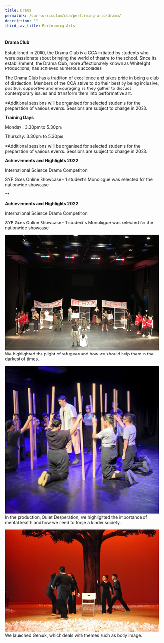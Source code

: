 ```yaml
---
title: Drama
permalink: /our-curriculum/cca/performing-arts/drama/
description: ""
third_nav_title: Performing Arts
---
```

#### Drama Club

Established in 2000, the Drama Club is a CCA initiated by students who were passionate about bringing the world of theatre to the school. Since its establishment, the Drama Club, more affectionately known as Whitelight Productions, has achieved numerous accolades.

The Drama Club has a tradition of excellence and takes pride in being a club of distinction. Members of the CCA strive to do their best by being inclusive, positive, supportive and encouraging as they gather to discuss contemporary issues and transform them into performative art.

\*Additional sessions will be organised for selected students for the preparation of various events. Sessions are subject to change in 2023.

**Training Days**

Monday : 3.30pm to 5.30pm

Thursday: 3.30pm to 5.30pm

\*Additional sessions will be organised for selected students for the preparation of various events. Sessions are subject to change in 2023.

**Achievements and Highlights 2022**

International Science Drama Competition 

SYF Goes Online Showcase - 1 student’s Monologue was selected for the nationwide showcase

**

**Achievements and Highlights 2022**

International Science Drama Competition 

SYF Goes Online Showcase - 1 student's Monologue was selected for the nationwide showcase

![](/images/Image%2011%20Found%20You%20-%20Our%20Award%20Winning%20Performance%20in%202019.jpeg)
We highlighted the plight of refugees and how we should help them in the darkest of times.

![](/images/Image%2010%20Quiet%20Desperation%20-%20Our%20Award%20Winning%20Performance%20in%202015.jpeg)
In the production, Quiet Desperation, we highlighted the importance of mental health and how we need to forge a kinder society.

![](/images/Image%209%20Gemuk%20(Fat)%20-%20Our%20Award%20Winning%20Performance%20in%202012.jpeg)
We launched Gemuk, which deals with themes such as body image. 